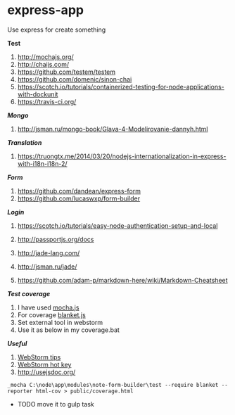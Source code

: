 # express-app
Use express for create something

__Test__

1. http://mochajs.org/
2. http://chaijs.com/
3. https://github.com/testem/testem
4. https://github.com/domenic/sinon-chai
5. https://scotch.io/tutorials/containerized-testing-for-node-applications-with-dockunit
6. https://travis-ci.org/

___Mongo___

1. http://jsman.ru/mongo-book/Glava-4-Modelirovanie-dannyh.html

___Translation___

1. https://truongtx.me/2014/03/20/nodejs-internationalization-in-express-with-i18n-i18n-2/

___Form___

1. https://github.com/dandean/express-form
2. https://github.com/lucaswxp/form-builder

___Login___

1. https://scotch.io/tutorials/easy-node-authentication-setup-and-local
2. http://passportjs.org/docs

1. http://jade-lang.com/
2. http://jsman.ru/jade/
3. https://github.com/adam-p/markdown-here/wiki/Markdown-Cheatsheet

___Test coverage___

1. I have used [mocha.js](http://mochajs.org/)
2. For coverage [blanket.js](http://blanketjs.org/)
3. Set external tool in webstorm
4. Use it as below in my coverage.bat

___Useful___

1. [WebStorm tips](https://habrahabr.ru/company/JetBrains/blog/168267/)
2. [WebStorm hot key](http://glide.name/2012/06/php-ide-phpstorm-tips-and-tricks/)
3. http://usejsdoc.org/

```
_mocha C:\node\app\modules\note-form-builder\test --require blanket --reporter html-cov > public/coverage.html 
```

* TODO move it to gulp task
